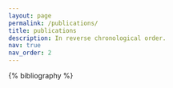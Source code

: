 ```yaml
---
layout: page
permalink: /publications/
title: publications
description: In reverse chronological order.
nav: true
nav_order: 2
---
```


<!-- _pages/publications.md -->
<div class="publications">

{% bibliography %}

</div>
